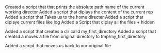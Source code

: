Created a script that that prints the absolute path name of the current working director
Added a script that diplays the content of the current rep
Added a script that Takes us to the home directer
Added a script that diplaye current files like log
Added a Script that diplay all the files + hidden

Added a script that creates a dir calld my_first_directory
Added a script that creatsd a moves a file from original directory to tmp/my_first_directory

Added a script that moves us back to our original file
